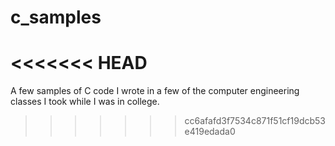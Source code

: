 # c_samples
<<<<<<< HEAD
=======
A few samples of C code I wrote in a few of the computer engineering classes I took while I was in college.
>>>>>>> cc6afafd3f7534c871f51cf19dcb53e419edada0
